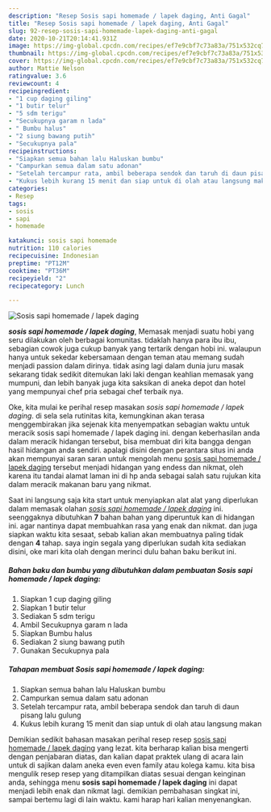 ```yaml
---
description: "Resep Sosis sapi homemade / lapek daging, Anti Gagal"
title: "Resep Sosis sapi homemade / lapek daging, Anti Gagal"
slug: 92-resep-sosis-sapi-homemade-lapek-daging-anti-gagal
date: 2020-10-21T20:14:41.931Z
image: https://img-global.cpcdn.com/recipes/ef7e9cbf7c73a83a/751x532cq70/sosis-sapi-homemade-lapek-daging-foto-resep-utama.jpg
thumbnail: https://img-global.cpcdn.com/recipes/ef7e9cbf7c73a83a/751x532cq70/sosis-sapi-homemade-lapek-daging-foto-resep-utama.jpg
cover: https://img-global.cpcdn.com/recipes/ef7e9cbf7c73a83a/751x532cq70/sosis-sapi-homemade-lapek-daging-foto-resep-utama.jpg
author: Mattie Nelson
ratingvalue: 3.6
reviewcount: 4
recipeingredient:
- "1 cup daging giling"
- "1 butir telur"
- "5 sdm terigu"
- "Secukupnya garam n lada"
- " Bumbu halus"
- "2 siung bawang putih"
- "Secukupnya pala"
recipeinstructions:
- "Siapkan semua bahan lalu Haluskan bumbu"
- "Campurkan semua dalam satu adonan"
- "Setelah tercampur rata, ambil beberapa sendok dan taruh di daun pisang lalu gulung"
- "Kukus lebih kurang 15 menit dan siap untuk di olah atau langsung makan"
categories:
- Resep
tags:
- sosis
- sapi
- homemade

katakunci: sosis sapi homemade 
nutrition: 110 calories
recipecuisine: Indonesian
preptime: "PT12M"
cooktime: "PT36M"
recipeyield: "2"
recipecategory: Lunch

---
```



![Sosis sapi homemade / lapek daging](https://img-global.cpcdn.com/recipes/ef7e9cbf7c73a83a/751x532cq70/sosis-sapi-homemade-lapek-daging-foto-resep-utama.jpg)

<b><i>sosis sapi homemade / lapek daging</i></b>, Memasak menjadi suatu hobi yang seru dilakukan oleh berbagai komunitas. tidaklah hanya para ibu ibu, sebagian cowok juga cukup banyak yang tertarik dengan hobi ini. walaupun hanya untuk sekedar kebersamaan dengan teman atau memang sudah menjadi passion dalam dirinya. tidak asing lagi dalam dunia juru masak sekarang tidak sedikit ditemukan laki laki dengan keahlian memasak yang mumpuni, dan lebih banyak juga kita saksikan di aneka depot dan hotel yang mempunyai chef pria sebagai chef terbaik nya.



Oke, kita mulai ke perihal resep masakan <i>sosis sapi homemade / lapek daging</i>. di sela sela rutinitas kita, kemungkinan akan terasa menggembirakan jika sejenak kita menyempatkan sebagian waktu untuk meracik sosis sapi homemade / lapek daging ini. dengan keberhasilan anda dalam meracik hidangan tersebut, bisa membuat diri kita bangga dengan hasil hidangan anda sendiri. apalagi disini dengan perantara situs ini anda akan mempunyai saran saran untuk mengolah menu <u>sosis sapi homemade / lapek daging</u> tersebut menjadi hidangan yang endess dan nikmat, oleh karena itu tandai alamat laman ini di hp anda sebagai salah satu rujukan kita dalam meracik makanan baru yang nikmat.


Saat ini langsung saja kita start untuk menyiapkan alat alat yang diperlukan dalam memasak olahan <u><i>sosis sapi homemade / lapek daging</i></u> ini. seenggaknya dibutuhkan <b>7</b> bahan bahan yang diperuntuk kan di hidangan ini. agar nantinya dapat membuahkan rasa yang enak dan nikmat. dan juga siapkan waktu kita sesaat, sebab kalian akan membuatnya paling tidak dengan <b>4</b> tahap. saya ingin segala yang diperlukan sudah kita sediakan disini, oke mari kita olah dengan merinci dulu bahan baku berikut ini.

<!--inarticleads1-->

##### Bahan baku dan bumbu yang dibutuhkan dalam pembuatan Sosis sapi homemade / lapek daging:

1. Siapkan 1 cup daging giling
1. Siapkan 1 butir telur
1. Sediakan 5 sdm terigu
1. Ambil Secukupnya garam n lada
1. Siapkan  Bumbu halus
1. Sediakan 2 siung bawang putih
1. Gunakan Secukupnya pala




<!--inarticleads2-->

##### Tahapan membuat Sosis sapi homemade / lapek daging:

1. Siapkan semua bahan lalu Haluskan bumbu
1. Campurkan semua dalam satu adonan
1. Setelah tercampur rata, ambil beberapa sendok dan taruh di daun pisang lalu gulung
1. Kukus lebih kurang 15 menit dan siap untuk di olah atau langsung makan




Demikian sedikit bahasan masakan perihal resep resep <u>sosis sapi homemade / lapek daging</u> yang lezat. kita berharap kalian bisa mengerti dengan penjabaran diatas, dan kalian dapat praktek ulang di acara lain untuk di sajikan dalam aneka even even family atau kolega kamu. kita bisa mengulik resep resep yang ditampilkan diatas sesuai dengan keinginan anda, sehingga menu <b>sosis sapi homemade / lapek daging</b> ini dapat menjadi lebih enak dan nikmat lagi. demikian pembahasan singkat ini, sampai bertemu lagi di lain waktu. kami harap hari kalian menyenangkan.
